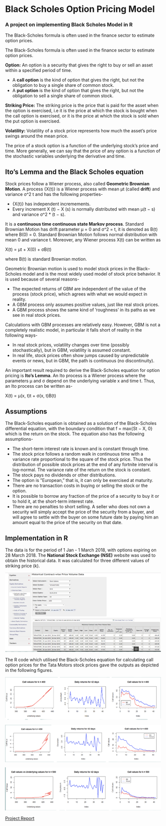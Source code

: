 # Black Scholes Option Pricing Model
### A project on implementing Black Scholes Model in R

The Black-Scholes formula is often used in the finance sector to estimate option prices.

The Black-Scholes formula is often used in the finance sector to estimate option prices.

**Option:** An option is a security that gives the right to buy or sell an asset within a specified period of time. 

- A **call option** is the kind of option that gives the right, but not the obligation to buy a single share of common stock. 
- A **put option** is the kind of option that gives the right, but not the obligation to sell a single share of common stock. 

**Striking Price:** The striking price is the price that is paid for the asset when the option is exercised, i.e it is the price at which the stock is bought when the call option is exercised, or it is the price at which the stock is sold when the put option is exercised.

**Volatility:** Volatility of a stock price represents how much the asset’s price swings around the mean price. 

The price of a stock option is a function of the underlying stock’s price and time. More generally, we can say that the price of any option is a function of the stochastic variables underlying the derivative and time.

## Ito’s Lemma and the Black Scholes equation

Stock prices follow a Wiener process, also called **Geometric Brownian Motion**. A process {X(t)} is a Wiener process with mean μt (called **drift**) and variance σ^2 t and has the following properties-
- {X(t)} has independent incremements.
- Every increment X (t) − X (s) is normally distributed with mean μ(t − s) and variance σ^2 * (t − s).

It is a **continuous time continuous state Markov process**. Standard Brownian Motion has drift parameter μ = 0 and σ^2 = t, it is denoted as B(t) where B(0) = 0. Standard Brownian Motion follows normal distribution with mean 0 and variance t. Moreover, any Wiener process X(t) can be written as

X(t) = μt + X(0) + σB(t)

where B(t) is standard Brownian motion.

Geometric Brownian motion is used to model stock prices in the Black–Scholes
model and is the most widely used model of stock price behavior. It is used because of several reasons-
- The expected returns of GBM are independent of the value of the process (stock price), which agrees with what we would expect in reality.
- A GBM process only assumes positive values, just like real stock prices.
- A GBM process shows the same kind of ’roughness’ in its paths as we see in real stock prices.

Calculations with GBM processes are relatively easy. However, GBM is not a completely realistic model, in particular it falls short of reality in the following ways-
- In real stock prices, volatility changes over time (possibly stochastically), but in GBM, volatility is assumed constant.
- In real life, stock prices often show jumps caused by unpredictable events or news, but in GBM, the path is continuous (no discontinuity).

An important result required to derive the Black-Scholes equation for option pricing is **Ito’s Lemma**. An Ito process is a Wiener process where the parameters μ and σ depend on the underlying variable x and time t. Thus, an Ito process can be written as-

X(t) = μ(x, t)t + σ(x, t)B(t)

## Assumptions

The Black-Scholes equation is obtained as a solution of the Black-Scholes differential equation, with the boundary condition that f = max{St − X, 0} which is the return on the stock. The equation also has the following assumptions-

- The short-term interest rate is known and is constant through time.
- The stock price follows a random walk in continuous time with a variance rate proportional to the square of the stock price. Thus the distribution of possible stock prices at the end of any fortnite interval is log-normal. The variance rate of the return on the stock is constant.
- The stock pays no dividends or other distributions.
- The option is ”European,” that is, it can only be exercised at maturity.
- There are no transaction costs in buying or selling the stock or the option.
- It is possible to borrow any fraction of the price of a security to buy it or to hold it, at the short-term interest rate.
- There are no penalties to short selling. A seller who does not own a security will simply accept the price of the security from a buyer, and will agree to settle with the buyer on some future date by paying him an amount equal to the price of the security on that date.

## Implementation in R

The data is for the period of 1 Jan - 1 March 2018, with options expiring on 28 March 2018. The **National Stock Exchange (NSE)** website was used to obtain the historical data. It was calculated for three different values of striking price (k).

![Data](/img/data.png)

The R code which utilised the Black-Scholes equation for calculating call option prices for the Tata Motors stock prices gave the outputs as depicted in the following figures. 

![k = 400](/img/k_400.png)

![k = 450](/img/k_450.png)

![k = 500](/img/k_500.png)


[Project Report](https://github.com/nzare/BlackScholesModelinR/blob/master/Project%20Black-Scholes.pdf)
